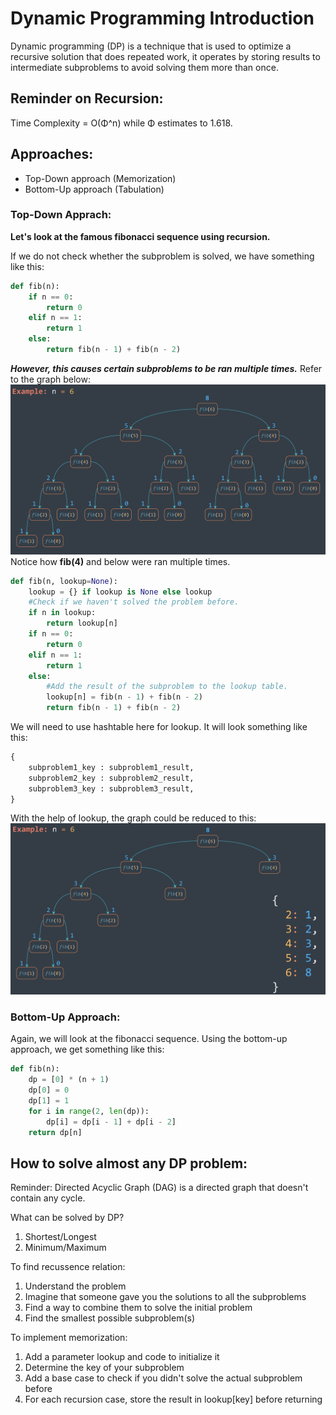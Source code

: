 # Dynamic Programming Introduction

Dynamic programming (DP) is a technique that is used to optimize a recursive solution that does repeated work, it operates by storing results to intermediate subproblems to avoid solving them more than once. 

## Reminder on Recursion: 
Time Complexity = O(Φ^n) while Φ estimates to 1.618. 

## Approaches: 
* Top-Down approach (Memorization)
* Bottom-Up approach (Tabulation)

### Top-Down Apprach: 
**Let's look at the famous fibonacci sequence using recursion.**

If we do not check whether the subproblem is solved, we have something like this: 
```python 
def fib(n): 
    if n == 0: 
        return 0
    elif n == 1: 
        return 1
    else: 
        return fib(n - 1) + fib(n - 2)
```

**_However, this causes certain subproblems to be ran multiple times._** Refer to the graph below: 
![](Fib.png)
Notice how **fib(4)** and below were ran multiple times. 

```python
def fib(n, lookup=None):
    lookup = {} if lookup is None else lookup
    #Check if we haven't solved the problem before. 
    if n in lookup:
        return lookup[n]
    if n == 0: 
        return 0
    elif n == 1: 
        return 1
    else: 
        #Add the result of the subproblem to the lookup table. 
        lookup[n] = fib(n - 1) + fib(n - 2)
        return fib(n - 1) + fib(n - 2) 
```

We will need to use hashtable here for lookup. It will look something like this: 
```python
{
    subproblem1_key : subproblem1_result, 
    subproblem2_key : subproblem2_result, 
    subproblem3_key : subproblem3_result, 
}
```

With the help of lookup, the graph could be reduced to this: 
![](Fib_with_lookup.png)

### Bottom-Up Approach: 
Again, we will look at the fibonacci sequence. Using the bottom-up approach, we get something like this: 
```python
def fib(n): 
    dp = [0] * (n + 1)
    dp[0] = 0
    dp[1] = 1
    for i in range(2, len(dp)): 
        dp[i] = dp[i - 1] + dp[i - 2]
    return dp[n]
```

## How to solve almost any DP problem: 
Reminder: Directed Acyclic Graph (DAG) is a directed graph that doesn't contain any cycle. 

What can be solved by DP? 
1. Shortest/Longest
2. Minimum/Maximum

To find recussence relation: 
1. Understand the problem
2. Imagine that someone gave you the solutions to all the subproblems
3. Find a way to combine them to solve the initial problem
4. Find the smallest possible subproblem(s)

To implement memorization: 
1. Add a parameter lookup and code to initialize it
2. Determine the key of your subproblem
3. Add a base case to check if you didn't solve the actual subproblem before
4. For each recursion case, store the result in lookup[key] before returning